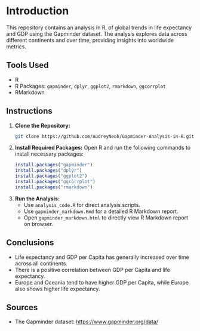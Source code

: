 # Introduction
This repository contains an analysis in R, of global trends in life expectancy and GDP using the Gapminder dataset. The analysis explores data across different continents and over time, providing insights into worldwide metrics.

## Tools Used
- R
- R Packages: `gapminder`, `dplyr`, `ggplot2`, `rmarkdown`, `ggcorrplot`
- RMarkdown

## Instructions
1. **Clone the Repository:**
   ```bash
   git clone https://github.com/AudreyNeoh/Gapminder-Analysis-in-R.git
   ```
2. **Install Required Packages:**
   Open R and run the following commands to install necessary packages:
   ```r
   install.packages("gapminder")
   install.packages("dplyr")
   install.packages("ggplot2")
   install.packages("ggcorrplot")
   install.packages("rmarkdown")
   ```
3. **Run the Analysis:**
   - Use `analysis_code.R` for direct analysis scripts.
   - Use `gapminder_markdown.Rmd` for a detailed R Markdown report.
   - Open `gapminder_markdown.html` to directly view R Markdown report on browser. 

## Conclusions
- Life expectancy and GDP per Capita has generally increased over time across all continents.
- There is a positive correlation between GDP per Capita and life expectancy.
- Europe and Oceania tend to have higher GDP per Capita, while Europe also shows higher life expectancy.

## Sources
- The Gapminder dataset: https://www.gapminder.org/data/
